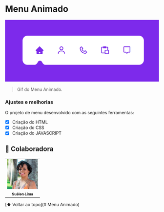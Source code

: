 # Menu Animado

<img src="./assets/menuanimado.gif" alt="Gif do Menu Animado">

> Gif do Menu Animado.

### Ajustes e melhorias

O projeto de menu desenvolvido com as seguintes ferramentas:

- [x] Criação do HTML
- [x] Criação do CSS
- [x] Criação do JAVASCRIPT

## 🤝 Colaboradora

<table>
  <tr>
    <td align="center">
      <a href="#">
        <img src="./assets/suelen-lima.jpg" width="100px;" alt="Foto de Suélen Lima"/><br>
        <sub>
          <b>Suélen Lima</b>
        </sub>
      </a>
    </td>
</table>    

[⬆ Voltar ao topo](# Menu Animado)<br>
 
